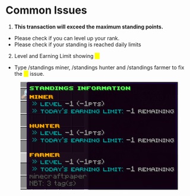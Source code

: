 # Common Issues

1. **This transaction will exceed the maximum standing points.**

* Please check if you can level up your rank.
* Please check if your standing is reached daily limits

2. Level and Earning Limit showing _<mark style="color:yellow;">**-1**</mark>_

* Type /standings miner, /standings hunter and /standings farmer to fix the <mark style="color:yellow;">**-1**</mark> issue.

<figure><img src="../../.gitbook/assets/image (7) (1).png" alt=""><figcaption></figcaption></figure>
